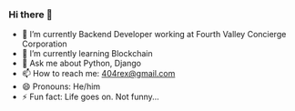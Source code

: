 ### Hi there 👋

- 🔭 I’m currently Backend Developer working at Fourth Valley Concierge Corporation
- 🌱 I’m currently learning Blockchain
- 💬 Ask me about Python, Django
- 📫 How to reach me: 404rex@gmail.com
- 😄 Pronouns: He/him
- ⚡ Fun fact: Life goes on. Not funny...
